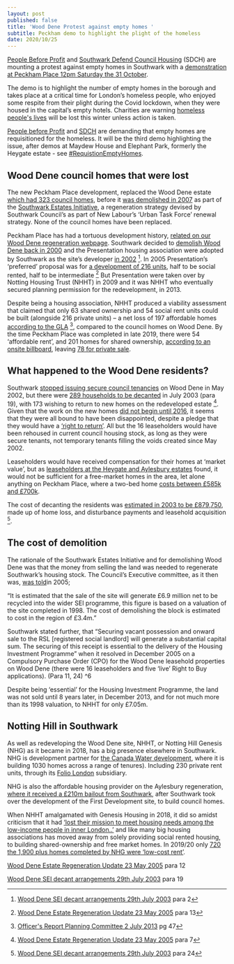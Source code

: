 ```yaml
---
layout: post
published: false
title: 'Wood Dene Protest against empty homes '
subtitle: Peckham demo to highlight the plight of the homeless
date: 2020/10/25
---
```



[People Before Profit](https://m.facebook.com/peoplebeforeprofitCVD19/) and [Southwark Defend Council Housing](https://m.facebook.com/southwarkdch/) (SDCH) are mounting a protest against empty homes in Southwark with a [demonstration at Peckham Place 12pm Saturday the 31 October](https://m.facebook.com/events/3120862284692741?acontext=%7B%22action_history%22%3A%5B%7B%22surface%22%3A%22page%22%2C%22mechanism%22%3A%22page_admin_bar%22%2C%22extra_data%22%3A%22%7B%5C%22page_id%5C%22%3A839272879439624%7D%22%7D%2C%7B%22surface%22%3A%22events_admin_tool%22%2C%22mechanism%22%3A%22events_admin_tool%22%2C%22extra_data%22%3A%22%5B%5D%22%7D%5D%2C%22has_source%22%3Atrue%7D).

The demo is to highlight the number of empty homes in the borough and takes place at a critical time for London’s homeless people, who enjoyed some respite from their plight during the Covid lockdown, when they were housed in the capital’s empty hotels.  Charities  are warning [homeless people's lives](https://www.bbc.co.uk/news/uk-54458884) will be lost this winter unless action is taken.

[People before Profit](https://m.facebook.com/peoplebeforeprofitCVD19/) and [SDCH](https://m.facebook.com/southwarkdch/) are demanding that empty homes are requisitioned for the homeless.  It will be the third demo highlighting the issue, after demos at Maydew House and Elephant Park, formerly the Heygate estate - see [#RequistionEmptyHomes](https://twitter.com/hashtag/RequisitionEmptyHomes?src=hash).

## Wood Dene council homes that were lost

The new Peckham Place development, replaced the Wood Dene estate [which had 323 council homes](http://35percent.org/wood-dene-regeneration/), before it [was demolished in 2007](https://www.southwarknews.co.uk/news/notting-hill-admits-wood-dene-estate-peckham-wont-rebuilt-2019-thirteen-years-demolition/) as part of the [Southwark Estates Initiative](http://embed.verite.co/timeline/?source=0Aprl6XcACewydEhRaWFOLVBfUjBSVW1HUGVZNEhGeFE&font=Bevan-PotanoSans&maptype=toner&lang=en&hash_bookmark=true&start_zoom_adjust=2&height=650#1), a regeneration strategy devised by Southwark Council’s as part of New Labour’s ‘Urban Task Force’ renewal strategy.  None of the council homes have been replaced.

Peckham Place has had a tortuous development history, [related on our Wood Dene regeneration webpage](http://35percent.org/wood-dene-regeneration/).  Southwark decided to [demolish Wood Dene back in 2000](http://moderngov.southwark.gov.uk/Data/Executive/20030729/Agenda/56%20-%20Disposal%20of%20216-224Underhill%20Road,%20SE22.pdf) and the Presentation housing association were adopted by Southwark as the site’s developer [in 2002](http://moderngov.southwark.gov.uk/Data/Executive/20050523/Agenda/Item%2011%20-%20Wooddene%20EstateRegeneration%20-%20Update.pdf) [^1].  In 2005 Presentation’s ‘preferred’ proposal was for [a development of 216 units](http://moderngov.southwark.gov.uk/Data/Executive/20050523/Agenda/Item%2011%20-%20Wooddene%20EstateRegeneration%20-%20Update.pdf), half to be social rented, half to be intermediate [^2]  But Presentation were taken over by Notting Housing Trust (NHHT) in 2009 and it was NHHT who eventually secured planning permission for the redevelopment, in 2013.

Despite being a housing association, NHHT produced a viability assessment that claimed that only 63 shared ownership and 54 social rent units could be built (alongside 216 private units) – a net loss of 197 affordable homes [according to the GLA](http://planbuild.southwark.gov.uk/documents/?GetDocument=%7b%7b%7b!gC0r1MnWVfiWgymHTtPApA%3d%3d!%7d%7d%7d) [^3], compared to the council homes on Wood Dene.  By the time Peckham Place was completed in late 2019, there were 54 ‘affordable rent’,  and 201 homes for shared ownership, [according to an onsite billboard](http://35percent.org/wood-dene-regeneration/), leaving [78 for private sale](https://www.nhg.org.uk/building-homes/developments/wooddene-estate-southwark/).

## What happened to the Wood Dene residents?

Southwark [stopped issuing secure council tenancies](http://moderngov.southwark.gov.uk/Data/Executive/20050523/Agenda/Item%2011%20-%20Wooddene%20EstateRegeneration%20-%20Update.pdf) on Wood Dene in May 2002, but there were [289 households to be decanted](http://moderngov.southwark.gov.uk/Data/Executive/20030729/Agenda/56%20-%20Disposal%20of%20216-224Underhill%20Road,%20SE22.pdf) in July 2003 (para 19), with 173 wishing to return to new homes on the redeveloped estate [^4]. Given that the work on the new homes [did not begin until 2016](https://www.southwarknews.co.uk/news/notting-hill-admits-wood-dene-estate-peckham-wont-rebuilt-2019-thirteen-years-demolition/), it seems that they were all bound to have been disappointed, despite a pledge that they would have a [‘right to return’](http://35percent.org/wood-dene-regeneration/).   All but the 16 leaseholders would have been rehoused in current council housing stock, as long as they were secure tenants, not temporary tenants filling the voids created since May 2002.

Leaseholders would have received compensation for their homes at ‘market value’, but as [leaseholders at the Heygate and Aylesbury estates](https://crappistmartin.github.io/blog/2014/05/30/aylesbury-leaseholder-fights-incestuous-valuation/) found, it would not be sufficient for a free-market homes in the area, let alone anything on Peckham Place, where a two-bed home [costs between £585k and £700k](https://www.nhgsales.com/sales-developments/peckham-place/#availability).

The cost of decanting the residents was [estimated in 2003 to be £879,750](http://moderngov.southwark.gov.uk/Data/Executive/20030729/Agenda/56%20-%20Disposal%20of%20216-224Underhill%20Road,%20SE22.pdf), made up of home loss, and disturbance payments and leasehold acquisition [^5].

## The cost of demolition

The rationale of the Southwark Estates Initiative and for demolishing Wood Dene was that the money from selling the land was needed to regenerate Southwark’s housing stock. The Council’s Executive committee, as it then was, [was told](http://moderngov.southwark.gov.uk/Data/Executive/20050523/Agenda/Item%2011%20-%20Wooddene%20EstateRegeneration%20-%20Update.pdf)in 2005;

“It is estimated that the sale of the site will generate £6.9 million net to be recycled into the wider SEI programme, this figure is based on a valuation of the site completed in 1998. The cost of demolishing the block is estimated to cost in the region of £3.4m.”

Southwark stated further, that “Securing vacant possession and onward sale to the RSL [registered social landlord] will generate a substantial capital sum. The securing of this receipt is essential to the delivery of the Housing Investment Programme” when it resolved in December 2005 on a Compulsory Purchase Order (CPO) for the Wood Dene leasehold properties on Wood Dene (there were 16 leaseholders and  five ‘live’ Right to Buy applications). (Para 11, 24) ^6

Despite being ‘essential’ for the Housing Investment Programme, the land was not sold until 8 years later, in December 2013, and for not much more than its 1998 valuation, to NHHT for only £7.05m.

## Notting Hill in Southwark

As well as redeveloping the Wood Dene site, NHHT, or Notting Hill Genesis (NHG) as it became in 2018, has a big presence elsewhere in Southwark.  NHG is development partner for [the Canada Water development](https://www.nhg.org.uk/building-homes/developments/canada-water-southwark/), where it is building 1030 homes across a range of tenures). Including 230 private rent units, through its [Folio London](https://www.insidehousing.co.uk/news/news/g15-landlord-lines-up-250m-loan-using-prs-portfolio--68091#:~:text=Notting%20Hill%20Genesis%20(NHG)%20is,non%2Dsocial%E2%80%9D%20housing%20business.&text=The%20G15%20landlord%20has%20been%20slowing%20its%20development%20programme%20overall) subsidiary.

NHG is also the affordable housing provider on the Aylesbury regeneration, [where it received a £210m bailout from Southwark](http://35percent.org/2020-07-12-aylesbury-estate-fds-variation/), after Southwark took over the development of the First Development site, to build council homes.

When NHHT amalgamated with Genesis Housing in 2018, it did so amidst criticism that it had [‘lost their mission to meet housing needs among the low-income people in inner London..’](https://www.theguardian.com/society/2018/jan/11/housing-association-merger-will-lead-to-social-cleansing-warn-tenants)  and like many big housing associations has moved away from solely providing social rented housing, to building shared-ownership and free market homes. In 2019/20 only [720 the 1,900 plus homes completed by NHG were ‘low-cost rent’](https://www.insidehousing.co.uk/news/news/large-london-association-sees-unsold-homes-hit-610-amid-market-challenges-67715).


[^1]: [Wood Dene SEI decant arrangements 29th July 2003](http://moderngov.southwark.gov.uk/Data/Executive/20030729/Agenda/56%20-%20Disposal%20of%20216-224Underhill%20Road,%20SE22.pdf) para 2

[Wood Dene Estate Regeneration Update 23 May 2005](http://moderngov.southwark.gov.uk/Data/Executive/20050523/Agenda/Item%2011%20-%20Wooddene%20EstateRegeneration%20-%20Update.pdf) para 12

[^2]: [Wood Dene Estate Regeneration Update 23 May 2005](http://moderngov.southwark.gov.uk/Data/Executive/20050523/Agenda/Item%2011%20-%20Wooddene%20EstateRegeneration%20-%20Update.pdf) para 13

[^3]: [Officer's Report Planning Committee 2 July 2013](http://planbuild.southwark.gov.uk/documents/?GetDocument=%7b%7b%7b!gC0r1MnWVfiWgymHTtPApA%3d%3d!%7d%7d%7d) pg 47

[^4]: [Wood Dene Estate Regeneration Update 23 May 2005](http://moderngov.southwark.gov.uk/Data/Executive/20050523/Agenda/Item%2011%20-%20Wooddene%20EstateRegeneration%20-%20Update.pdf) para 7

[Wood Dene SEI decant arrangements 29th July 2003](http://moderngov.southwark.gov.uk/Data/Executive/20030729/Agenda/56%20-%20Disposal%20of%20216-224Underhill%20Road,%20SE22.pdf) para 19

[^5]: [Wood Dene SEI decant arrangements 29th July 2003](http://moderngov.southwark.gov.uk/Data/Executive/20030729/Agenda/56%20-%20Disposal%20of%20216-224Underhill%20Road,%20SE22.pdf) para 24

[^6]: [Wood Dene Estate Regeneration Update 23 May 2005](http://moderngov.southwark.gov.uk/Data/Executive/20050523/Agenda/Item%2011%20-%20Wooddene%20EstateRegeneration%20-%20Update.pdf) para 11, 21
